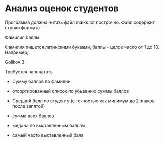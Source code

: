 # Анализ оценок студентов

Программа должна читать файл marks.txt построчно. Файл содержит строки формата

Фамилия:баллы

Фамилия пишется латинскими буквами, баллы - целое число от 1 до 10. Например,

Golikov:3

Требуется напечатать

- Сумму баллов по фамилии
- отсортированный список по убыванию суммы баллов
- Средний балл по студенту (с точностью как минимум до 2 знаков после запятой)

- сумма всех баллов
- медана по выставленным баллам
- самый часто выставленный балл
